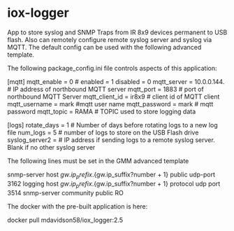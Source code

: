 # iox-logger
App to store syslog and SNMP Traps from IR 8x9 devices permanent to USB flash.  Also can remotely configure remote syslog server and syslog via MQTT.  The default config can be used with the following advanced template.


The following package_config.ini file controls aspects of this application:

[mqtt] mqtt_enable = 0 # enabled = 1 disabled = 0
mqtt_server = 10.0.0.144. # IP address of northbound MQTT server
mqtt_port = 1883 # port of northbound MQTT Server
mqtt_client_id = ir8x9 # client id of MQTT client
mqtt_username = mark #mqtt user name
mqtt_password = mark # mqtt password
mqtt_topic = RAMA # TOPIC used to store logging data

[logs]
rotate_days = 1 # Number of days before rotating logs to a new log file
num_logs = 5 # number of logs to store on the USB Flash drive
syslog_server2 = # IP address if sending logs to a remote syslog server. Blank if no other syslog server

The following lines must be set in the GMM advanced template

snmp-server host ${gw.ip_prefix}.${gw.ip_suffix?number + 1} public udp-port 3162
logging host ${gw.ip_prefix}.${gw.ip_suffix?number + 1} protocol udp port 3514
snmp-server community public RO

The docker with the pre-built application is here:

docker pull mdavidson58/iox_logger:2.5
